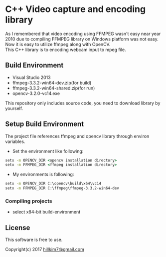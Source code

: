 C++ Video capture and encoding library
====================================

As I remembered that video encoding using FFMPEG wasn't easy near year 2010 due to compiling FFMPEG library on Windows platform was not easy.
Now it is easy to utilize ffmpeg along with OpenCV.  
This C++ library is to encoding webcam input to mpeg file.

## Build Environment
* Visual Studio 2013
* ffmpeg-3.3.2-win64-dev.zip(for build)
* ffmpeg-3.3.2-win64-shared.zip(for run)
* opencv-3.2.0-vc14.exe


This repository only includes source code, you need to download library by yourself.

## Setup Build Environment
The project file references ffmpeg and opencv library through environ variables.  
* Set the environment like following:
```cmd
setx -m OPENCV_DIR <opencv installation directory> 
setx -m FFMPEG_DIR <ffmpeg installation directory>
```
* My environments is following:
```cmd
setx -m OPENCV_DIR C:\opencv\build\x64\vc14 
setx -m FFMPEG_DIR C:\ffmpeg\ffmpeg-3.3.2-win64-dev 
```

### Compiling projects
* select x84-bit build-environment

## License

This software is free to use.  

Copyright(c) 2017 hillkim7@gmail.com
